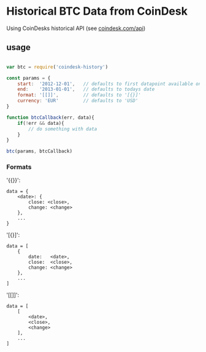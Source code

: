 # Historical BTC Data from CoinDesk

Using CoinDesks historical API (see [coindesk.com/api](https://www.coindesk.com/api/))

## usage 

```javascript

var btc = require('coindesk-history')

const params = {
	start:  '2012-12-01',	// defaults to first datapoint available on CoinDesk: '2010-07-17'
	end:    '2013-01-01',	// defaults to todays date
	format: '[[]]',			// defaults to '[{}]'
	currency: 'EUR'			// defaults to 'USD'
}

function btcCallback(err, data){
	if(!err && data){
		// do something with data
	}
}

btc(params, btcCallback)

```


### Formats 

'{{}}':
```javscript
data = {
	<date>: {
		close: <close>,
		change: <change>
	},
	...
}
```

'[{}]':
```javscript
data = [
	{
		date:   <date>,
		close:  <close>,
		change: <change>
	},
	...
]
```

'[[]]':
```javscript
data = [
	[
		<date>,
		<close>,
		<change>
	],
	...
]
```